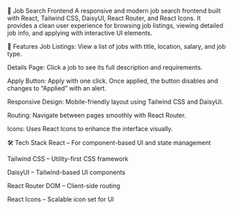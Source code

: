 💼 Job Search Frontend
A responsive and modern job search frontend built with React, Tailwind CSS, DaisyUI, React Router, and React Icons. It provides a clean user experience for browsing job listings, viewing detailed job info, and applying with interactive UI elements.

🚀 Features
Job Listings: View a list of jobs with title, location, salary, and job type.

Details Page: Click a job to see its full description and requirements.

Apply Button: Apply with one click. Once applied, the button disables and changes to “Applied” with an alert.

Responsive Design: Mobile-friendly layout using Tailwind CSS and DaisyUI.

Routing: Navigate between pages smoothly with React Router.

Icons: Uses React Icons to enhance the interface visually.

🛠 Tech Stack
React – For component-based UI and state management

Tailwind CSS – Utility-first CSS framework

DaisyUI – Tailwind-based UI components

React Router DOM – Client-side routing

React Icons – Scalable icon set for UI
